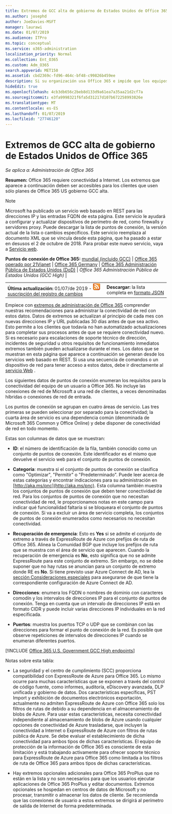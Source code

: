 ```yaml
---
title: Extremos de GCC alta de gobierno de Estados Unidos de Office 365
ms.author: josephd
author: JoeDavies-MSFT
manager: laurawi
ms.date: 01/07/2019
ms.audience: ITPro
ms.topic: conceptual
ms.service: o365-administration
localization_priority: Normal
ms.collection: Ent_O365
ms.custom: Adm_O365
search.appverid: MET150
ms.assetid: cbd2369c-fd96-464c-bf48-c99826b459ee
description: Si su organización usa Office 365 e impide que los equipos de la red que se conectan a Internet, a continuación encontrará los extremos (nombres de dominio completos, puertos, las direcciones URL, IPv4 y IPv6 intervalos de direcciones) que debe incluir en la salida permitir listas para asegurarse de que su los equipos pueden utilizar correctamente Office 365.
hideEdit: true
ms.openlocfilehash: 4cb3db656c2beb8d133d9a61ea7a35aa21d2cf7a
ms.sourcegitcommit: e3fa9998321f6fa5d31217d107b672258993826e
ms.translationtype: MT
ms.contentlocale: es-ES
ms.lasthandoff: 01/07/2019
ms.locfileid: "27746120"
---
```

# <a name="office-365-us-government-gcc-high-endpoints"></a>Extremos de GCC alta de gobierno de Estados Unidos de Office 365

 *Se aplica a: Administración de Office 365*

**Resumen:** Office 365 requiere conectividad a Internet. Los extremos que aparece a continuación deben ser accesibles para los clientes que usen sólo planes de Office 365 US gobierno GCC alta.
  
> [!NOTE]
> Microsoft ha publicado un servicio web basado en REST para las direcciones IP y las entradas FQDN de esta página. Este servicio le ayudará a configurar y actualizar dispositivos de perímetro de red, como firewalls y servidores proxy. Puede descargar la lista de puntos de conexión, la versión actual de la lista o cambios específicos. Este servicio reemplaza al documento XML que se vincula desde esta página, que ha pasado a estar en desusos el 2 de octubre de 2018. Para probar este nuevo servicio, vaya a [Servicio web](office-365-ip-web-service.md).
  
 **Puntos de conexión de Office 365:** [mundial (incluido GCC)](urls-and-ip-address-ranges.md) | [Office 365 operado por 21Vianet](urls-and-ip-address-ranges-21vianet.md)  | [Office 365 Germany](office-365-germany-endpoints.md)   |  [Office 365 Administración Pública de Estados Unidos (DoD)](office-365-u-s-government-dod-endpoints.md) | *Office 365 Administración Pública de Estados Unidos (GCC High)* |
  
|||
|:-----|:-----|
|**Última actualización:** 01/07/de 2019 - ![RSS](media/5dc6bb29-25db-4f44-9580-77c735492c4b.png) [suscripción del registro de cambios](https://endpoints.office.com/version/USGOVGCCHigh?allversions=true&format=rss&clientrequestid=b10c5ed1-bad1-445f-b386-b919946339a7) <br/> |**Descargar:** la lista completa en [formato JSON](https://endpoints.office.com/endpoints/USGOVGCCHigh?clientrequestid=b10c5ed1-bad1-445f-b386-b919946339a7) <br/> |
   
 Empiece con [extremos de administración de Office 365](managing-office-365-endpoints.md) comprender nuestras recomendaciones para administrar la conectividad de red con estos datos. Datos de extremos se actualizan al principio de cada mes con nuevas direcciones IP y URL publicadas 30 días antes de que sea activo. Esto permite a los clientes que todavía no han automatizado actualizaciones para completar sus procesos antes de que se requiere conectividad nuevo. Si es necesario para escalaciones de soporte técnico de dirección, incidentes de seguridad u otros requisitos de funcionamiento inmediatos extremos también pueden actualizarse durante el mes. Los datos que se muestran en esta página que aparece a continuación se generan desde los servicios web basado en REST. Si usa una secuencia de comandos o un dispositivo de red para tener acceso a estos datos, debe ir directamente al [servicio Web](office-365-ip-web-service.md) .

Los siguientes datos de puntos de conexión enumeran los requisitos para la conectividad del equipo de un usuario a Office 365. No incluye las conexiones de red de Microsoft a una red de clientes, a veces denominadas híbridas o conexiones de red de entrada.

Los puntos de conexión se agrupan en cuatro áreas de servicio. Las tres primeras se pueden seleccionar por separado para la conectividad; la cuarta área de servicio es una dependencia común (denominada de Microsoft 365 Common y Office Online) y debe disponer de conectividad de red en todo momento.

Estas son columnas de datos que se muestran:

- **ID**: el número de identificación de la fila, también conocido como un conjunto de puntos de conexión. Este identificador es el mismo que devuelve el servicio web para el conjunto de puntos de conexión.

- **Categoría**: muestra si el conjunto de puntos de conexión se clasifica como "Optimizar", "Permitir" o "Predeterminado". Puede leer acerca de estas categorías y encontrar indicaciones para su administración en [http://aka.ms/pnc](http://aka.ms/pnc). Esta columna también muestra los conjuntos de puntos de conexión que deben tener conectividad de red. Para los conjuntos de puntos de conexión que no necesitan conectividad de red, le proporcionamos notas en este campo para indicar qué funcionalidad faltaría si se bloqueara el conjunto de puntos de conexión. Si va a excluir un área de servicio completa, los conjuntos de puntos de conexión enumerados como necesarios no necesitan conectividad.

- **Recuperación de emergencia**: Esto es **Yes** si se admite el conjunto de extremo a través de ExpressRoute de Azure con prefijos de ruta de Office 365. Alinea la Comunidad BGP que incluye los prefijos de ruta que se muestra con el área de servicio que aparecen. Cuando la recuperación de emergencia es **No**, esto significa que no se admite ExpressRoute para este conjunto de extremo. Sin embargo, no se debe suponer que no hay rutas se anuncian para un conjunto de extremo donde RE es **No**. Si tiene previsto usar Azure Connect de AD, lea la [sección Consideraciones especiales](https://docs.microsoft.com/azure/active-directory/connect/active-directory-AADconnect-instances#microsoft-azure-government-cloud) para asegurarse de que tiene la correspondiente configuración de Azure Connect de AD.

- **Direcciones**: enumera los FQDN o nombres de dominio con caracteres comodín y los intervalos de direcciones IP para el conjunto de puntos de conexión. Tenga en cuenta que un intervalo de direcciones IP está en formato CIDR y puede incluir varias direcciones IP individuales en la red especificada.
 
- **Puertos**: muestra los puertos TCP o UDP que se combinan con las direcciones para formar el punto de conexión de la red. Es posible que observe repeticiones de intervalos de direcciones IP cuando se enumeran diferentes puertos.
 
[!INCLUDE [Office 365 U.S. Government GCC High endpoints](./includes/office-365-u.s.-government-gcc-high-endpoints.md)]

Notas sobre esta tabla:

- La seguridad y el centro de cumplimiento (SCC) proporciona compatibilidad con ExpressRoute de Azure para Office 365. Lo mismo ocurre para muchas características que se exponen a través del control de código fuente, como informes, auditoría, eDiscovery avanzada, DLP unificada y gobierno de datos. Dos características específicas, PST Import y exhibición de documentos electrónicos exportación, actualmente no admiten ExpressRoute de Azure con Office 365 solo los filtros de rutas de debido a su dependencia en el almacenamiento de blobs de Azure. Para usar estas características, necesita conectividad independiente al almacenamiento de blobs de Azure usando cualquier opciones de conectividad de Azure trasladarse, que incluyen la conectividad a Internet o ExpressRoute de Azure con filtros de rutas pública de Azure. Se debe evaluar el establecimiento de dicha conectividad para ambos tipos de dichas características. El equipo de protección de la información de Office 365 es consciente de esta limitación y está trabajando activamente para ofrecer soporte técnico para ExpressRoute de Azure para Office 365 como limitada a los filtros de ruta de Office 365 para ambos tipos de dichas características.

- Hay extremos opcionales adicionales para Office 365 ProPlus que no están en la lista y no son necesarios para que los usuarios ejecutar aplicaciones de Office 365 ProPlus y editar documentos. Extremos opcionales se hospedan en centros de datos de Microsoft y no procesar, transmitir o almacenar los datos de cliente. Se recomienda que las conexiones de usuario a estos extremos se dirigirá al perímetro de salida de Internet de forma predeterminada.

